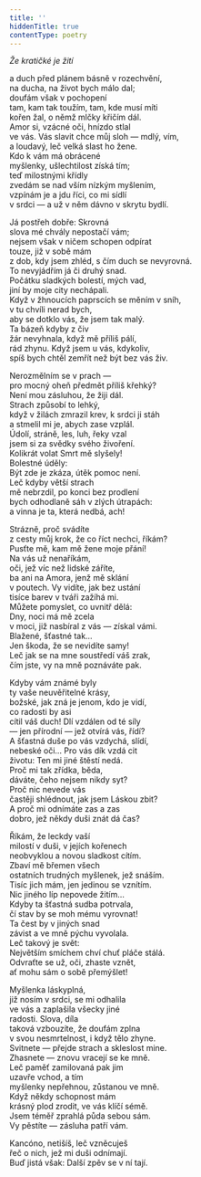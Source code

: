 ```yaml
---
title: ''
hiddenTitle: true
contentType: poetry
---
```


<section>

_Že kratičké je žití_

a duch před plánem básně v rozechvění,  
na ducha, na život bych málo dal;  
doufám však v pochopení  
tam, kam tak toužím, tam, kde musí míti  
kořen žal, o němž mlčky křičím dál.  
Amor si, vzácné oči, hnízdo stlal  
ve vás. Vás slavit chce můj sloh — mdlý, vím,  
a loudavý, leč velká slast ho žene.  
Kdo k vám má obrácené  
myšlenky, ušlechtilost získá tím;  
teď milostnými křídly  
zvedám se nad vším nízkým myšlením,  
vzpínám je a jdu říci, co mi sídlí  
v srdci — a už v něm dávno v skrytu bydlí.

</section>

<section>

Já postřeh dobře: Skrovná  
slova mé chvály nepostačí vám;  
nejsem však v ničem schopen odpírat  
touze, již v sobě mám  
z dob, kdy jsem zhléd, s čím duch se nevyrovná.  
To nevyjádřím já či druhý snad.  
Počátku sladkých bolestí, mých vad,  
jiní by moje city nechápali.  
Když v žhnoucích paprscích se měním v sníh,  
v tu chvíli nerad bych,  
aby se dotklo vás, že jsem tak malý.  
Ta bázeň kdyby z čiv  
žár nevyhnala, když mě příliš pálí,  
rád zhynu. Když jsem u vás, kdykoliv,  
spíš bych chtěl zemřít než být bez vás živ.

</section>

<section>

Nerozmělním se v prach —  
pro mocný oheň předmět příliš křehký?  
Není mou zásluhou, že žiji dál.  
Strach způsobí to lehký,  
když v žilách zmrazil krev, k srdci ji stáh  
a stmelil mi je, abych zase vzplál.  
Údolí, stráně, les, luh, řeky vzal  
jsem si za svědky svého živoření.  
Kolikrát volat Smrt mě slyšely!  
Bolestné úděly:  
Být zde je zkáza, útěk pomoc není.  
Leč kdyby větší strach  
mě nebrzdil, po konci bez prodlení  
bych odhodlaně sáh v zlých útrapách:  
a vinna je ta, která nedbá, ach!

</section>

<section>

Strázně, proč svádíte  
z cesty můj krok, že co říct nechci, říkám?  
Pusťte mě, kam mě žene moje přání!  
Na vás už nenaříkám,  
oči, jež víc než lidské záříte,  
ba ani na Amora, jenž mě sklání  
v poutech. Vy vidíte, jak bez ustání  
tisíce barev v tváři zažíhá mi.  
Můžete pomyslet, co uvnitř dělá:  
Dny, noci má mě zcela  
v moci, již nasbíral z vás — získal vámi.  
Blažené, šťastné tak…  
Jen škoda, že se nevidíte samy!  
Leč jak se na mne soustředí váš zrak,  
čím jste, vy na mně poznáváte pak.

</section>

<section>

Kdyby vám známé byly  
ty vaše neuvěřitelné krásy,  
božské, jak zná je jenom, kdo je vidí,  
co radosti by asi  
cítil váš duch! Dlí vzdálen od té síly  
— jen přírodní — jež otvírá vás, řídí?  
A šťastná duše po vás vzdychá, slídí,  
nebeské oči… Pro vás dík vzdá cit  
životu: Ten mi jiné štěstí nedá.  
Proč mi tak zřídka, běda,  
dáváte, čeho nejsem nikdy syt?  
Proč nic nevede vás  
častěji shlédnout, jak jsem Láskou zbit?  
A proč mi odnímáte zas a zas  
dobro, jež někdy duši znát dá čas?

</section>

<section>

Říkám, že leckdy vaší  
milostí v duši, v jejích kořenech  
neobvyklou a novou sladkost cítím.  
Zbaví mě břemen všech  
ostatních trudných myšlenek, jež snáším.  
Tisíc jich mám, jen jedinou se vznítím.  
Nic jiného líp nepovede žitím…  
Kdyby ta šťastná sudba potrvala,  
čí stav by se moh mému vyrovnat!  
Ta čest by v jiných snad  
závist a ve mně pýchu vyvolala.  
Leč takový je svět:  
Největším smíchem chví chuť pláče stálá.  
Odvraťte se už, oči, zhaste vznět,  
ať mohu sám o sobě přemýšlet!

</section>

<section>

Myšlenka láskyplná,  
již nosím v srdci, se mi odhalila  
ve vás a zaplašila všecky jiné  
radosti. Slova, díla  
taková vzbouzíte, že doufám zplna  
v svou nesmrtelnost, i když tělo zhyne.  
Svitnete — přejde strach a skleslost mine.  
Zhasnete — znovu vracejí se ke mně.  
Leč paměť zamilovaná pak jim  
uzavře vchod, a tím  
myšlenky nepřehnou, zůstanou ve mně.  
Když někdy schopnost mám  
krásný plod zrodit, ve vás klíčí sémě.  
Jsem téměř zprahlá půda sebou sám.  
Vy pěstíte — zásluha patří vám.

</section>

<section>

Kancóno, netišíš, leč vzněcuješ  
řeč o nich, jež mi duši odnímají.  
Buď jistá však: Další zpěv se v ní tají.

</section>
